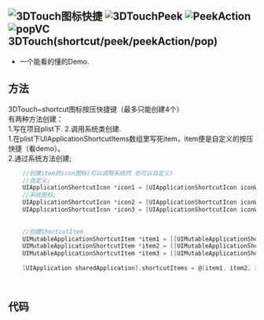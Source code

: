 ![3DTouch图标快捷](http://7xsyr8.com1.z0.glb.clouddn.com/60B3E499-D9F1-4EE1-B994-BDEDDB153528.png?imageView2/1/w/200/h/355)
![3DTouchPeek](http://7xsyr8.com1.z0.glb.clouddn.com/60B0BF21F344DADB4A44565A71740495.png?imageView2/1/w/200/h/355)
![PeekAction](http://7xsyr8.com1.z0.glb.clouddn.com/F3A22AFC8E62DACC1898B52ED81773FF.png?imageView2/1/w/200/h/355)
![popVC](http://7xsyr8.com1.z0.glb.clouddn.com/1966FEDC55C592605A4E769B754D2130.png?imageView2/1/w/200/h/355)
3DTouch(shortcut/peek/peekAction/pop)
------- 
* 一个能看的懂的Demo.

方法
-------
3DTouch~shortcut图标按压快捷键（最多只能创建4个）<br/>
有两种方法创建：<br />
1.写在项目plist下.  2.调用系统类创建.
<br/>
1.在plist下UIApplicationShortcutItems数组里写死item，item便是自定义的按压快捷（看demo）。<br />
2.通过系统方法创建;
```objectivec
    //创建item的icon图标(可以调用系统的 也可以自定义)
    //自定义;
    UIApplicationShortcutIcon *icon1 = [UIApplicationShortcutIcon iconWithTemplateImageName:@"cursoure_pic"];
    //系统图标;
    UIApplicationShortcutIcon *icon2 = [UIApplicationShortcutIcon iconWithType:UIApplicationShortcutIconTypeShare];
    UIApplicationShortcutIcon *icon3 = [UIApplicationShortcutIcon iconWithType:UIApplicationShortcutIconTypeBookmark];
    
    
    //创建ShortcutItem
    UIMutableApplicationShortcutItem *item1 = [[UIMutableApplicationShortcutItem alloc]initWithType:@"3dtouch.test2" localizedTitle:@"Title2" localizedSubtitle:nil icon:icon1 userInfo:nil];
    UIMutableApplicationShortcutItem *item2 = [[UIMutableApplicationShortcutItem alloc]initWithType:@"3dtouch.test3" localizedTitle:@"Title3" localizedSubtitle:nil icon:icon2 userInfo:nil];
    UIMutableApplicationShortcutItem *item3 = [[UIMutableApplicationShortcutItem alloc]initWithType:@"3dtouch.test4" localizedTitle:@"Title4" localizedSubtitle:@"这是title4副标题" icon:icon3 userInfo:@{@"key":@"test3333"}];
    
    [UIApplication sharedApplication].shortcutItems = @[item1, item2, item3];
```
<br/>代码
-------
```Objective-C

